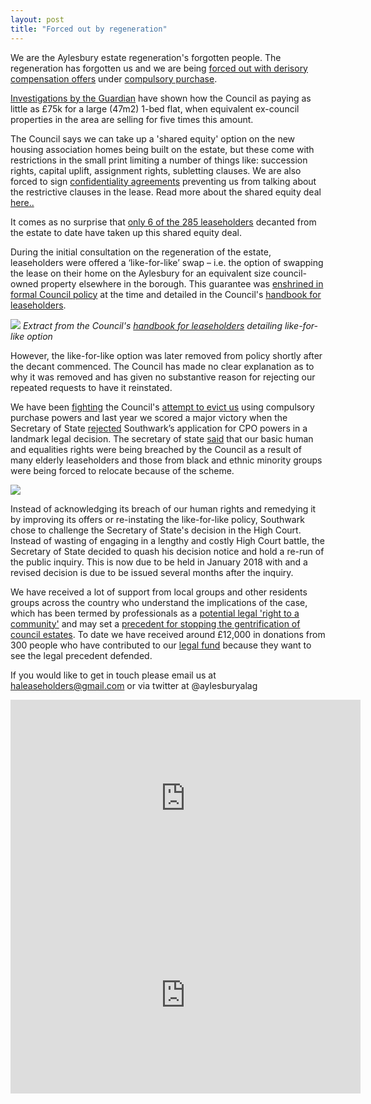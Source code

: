 ```yaml
---
layout: post
title: "Forced out by regeneration"
---
```

We are the Aylesbury estate regeneration's forgotten people. The regeneration has forgotten us and we are being [forced out with derisory compensation offers](http://heygatewashome.org/img/SNWolverton.pdf) under [compulsory purchase](http://heygatewashome.org/img/SouthwarkNews9July2014.pdf).

[Investigations by the Guardian](https://www.theguardian.com/cities/2016/sep/20/aylesbury-estate-ruling-future-regeneration-sajid-javid) have shown how the Council as paying as little as £75k for a large (47m2) 1-bed flat, when equivalent ex-council properties in the area are selling for five times this amount.

The Council says we can take up a 'shared equity' option on the new housing association homes being built on the estate, but these come with restrictions in the small print limiting a number of things like: succession rights, capital uplift, assignment rights, subletting clauses. We are also forced to sign [confidentiality agreements](https://halag.files.wordpress.com/2015/11/confidentiality_agreement.pdf) preventing us from talking about the restrictive clauses in the lease. Read more about the shared equity deal [here..](http://ouraylesbury.org/shared-equity-small-print/)

It comes as no surprise that [only 6 of the 285 leaseholders](https://www.whatdotheyknow.com/request/aylesbury_estate_regeneration_de#incoming-1055033) decanted from the estate to date have taken up this shared equity deal.

During the initial consultation on the regeneration of the estate, leaseholders were offered a ‘like-for-like’ swap – i.e. the option of swapping the lease on their home on the Aylesbury for an equivalent size council-owned property elsewhere in the borough. This guarantee was [enshrined in formal Council policy](http://www.southwark.gov.uk/download/downloads/id/1850/executive_report) at the time and detailed in the Council's [handbook for leaseholders](https://www.whatdotheyknow.com/request/331856/response/818864/attach/3/64145%20RedR%20Homeowner.pdf).

![](https://i1.wp.com/35percent.org/img/aylesburyhandbookswap.png)
*Extract from the Council's [handbook for leaseholders](https://www.whatdotheyknow.com/request/331856/response/818864/attach/3/64145%20RedR%20Homeowner.pdf) detailing like-for-like option*

However, the like-for-like option was later removed from policy shortly after the decant commenced. The Council has made no clear explanation as to why it was removed and has given no substantive reason for rejecting our repeated requests to have it reinstated. 

We have been [fighting](http://35percent.org/2015-05-02-aylesbury-estate-compulsory-purchase-order-public-inquiry/) the Council's [attempt to evict us](http://www.bbc.co.uk/news/uk-england-london-29098960) using compulsory purchase powers and last year we scored a major victory when the Secretary of State [rejected](https://www.theguardian.com/society/2016/sep/16/government-blocks-controversial-plan-to-force-out-housing-estate-residents) Southwark’s application for CPO powers in a landmark legal decision. The secretary of state [said](http://35percent.org/img/Decision_Letter_Final.pdf) that our basic human and equalities rights were being breached by the Council as a result of many elderly leaseholders and those from black and ethnic minority groups were being forced to relocate because of the scheme.

![](/ouraylesbury/img/oscprotest2.jpg)

Instead of acknowledging its breach of our human rights and remedying it by improving its offers or re-instating the like-for-like policy, Southwark chose to challenge the Secretary of State's decision in the High Court. Instead of wasting of engaging in a lengthy and costly High Court battle, the Secretary of State decided to quash his decision notice and hold a re-run of the public inquiry. This is now due to be held in January 2018 with and a revised decision is due to be issued several months after the inquiry. 

We have received a lot of support from local groups and other residents groups across the country who understand the implications of the case, which has been termed by professionals as a [potential legal 'right to a community'](http://hsfnotes.com/realestatedevelopment/2016/09/28/a-new-right-to-a-community-decision-by-the-secretary-of-state-not-to-confirm-the-cpo-for-aylesbury-estate/) and may set a [precedent for stopping the gentrification of council estates](https://www2.le.ac.uk/offices/press/press-releases/2016/september/aylesbury-decision-could-set-precedent-for-stopping-gentrification-of-council-estates-says-expert). To date we have received around £12,000 in donations from 300 people who have contributed to our [legal fund](https://www.gofundme.com/aylesbury-the-right-to-a-community-2uefgf2s) because they want to see the legal precedent defended. 

If you would like to get in touch please email us at haleaseholders@gmail.com or via twitter at @aylesburyalag

<iframe width="560" height="315" src="https://www.youtube.com/embed/Z1j_UP39cn0" frameborder="0" allowfullscreen></iframe>

<iframe width="560" height="315" src="https://www.youtube.com/embed/RtvghCKNJjQ" frameborder="0" allowfullscreen></iframe>


